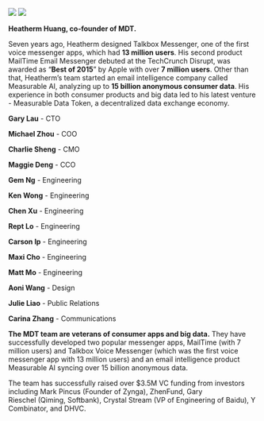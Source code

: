![](http://new.mdt.co/wp-content/uploads/2018/07/640-1024x806.jpeg)
      ![](http://new.mdt.co/wp-content/uploads/2018/07/Screen-Shot-2018-07-11-at-5.23.01-PM.png)
      
**Heatherm Huang, co-founder of MDT.** 

Seven years ago, Heatherm designed Talkbox Messenger, one of the first voice messenger apps, which had **13 million users**. His second product MailTime Email Messenger debuted at the TechCrunch Disrupt, was awarded as “**Best of 2015**” by Apple with over **7 million users**. Other than that, Heatherm’s team started an email intelligence company called Measurable AI, analyzing up to **15 billion anonymous consumer data**. His experience in both consumer products and big data led to his latest venture - Measurable Data Token, a decentralized data exchange economy. 

**Gary Lau** - CTO

**Michael Zhou** - COO

**Charlie Sheng** - CMO

**Maggie Deng** - CCO

**Gem Ng** - Engineering

**Ken Wong** - Engineering

**Chen Xu** - Engineering

**Rept Lo** - Engineering

**Carson Ip** - Engineering

**Maxi Cho** - Engineering

**Matt Mo** - Engineering

**Aoni Wang** - Design

**Julie Liao** - Public Relations

**Carina Zhang** - Communications 


**The MDT team are veterans of consumer apps and big data.** They have successfully developed two popular messenger apps, MailTime (with 7 million users) and Talkbox Voice Messenger (which was the first voice messenger app with 13 million users) and an email intelligence product Measurable AI syncing over 15 billion anonymous data.

The team has successfully raised over $3.5M VC funding from investors including Mark Pincus (Founder of Zynga), ZhenFund, Gary Rieschel (Qiming, Softbank), Crystal Stream (VP of Engineering of Baidu), Y Combinator, and DHVC. 
